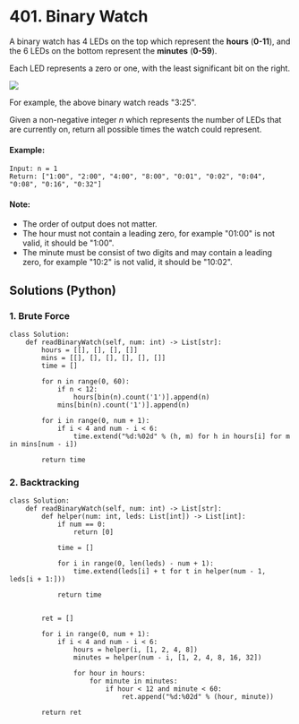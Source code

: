 # 401. Binary Watch
A binary watch has 4 LEDs on the top which represent the **hours** (**0-11**), and the 6 LEDs on the bottom represent the **minutes** (**0-59**).

Each LED represents a zero or one, with the least significant bit on the right.

![](https://upload.wikimedia.org/wikipedia/commons/8/8b/Binary_clock_samui_moon.jpg)

For example, the above binary watch reads "3:25".

Given a non-negative integer *n* which represents the number of LEDs that are currently on, return all possible times the watch could represent.

#### Example:
```
Input: n = 1
Return: ["1:00", "2:00", "4:00", "8:00", "0:01", "0:02", "0:04", "0:08", "0:16", "0:32"]
```

#### Note:
* The order of output does not matter.
* The hour must not contain a leading zero, for example "01:00" is not valid, it should be "1:00".
* The minute must be consist of two digits and may contain a leading zero, for example "10:2" is not valid, it should be "10:02".

## Solutions (Python)

### 1. Brute Force
```Python3
class Solution:
    def readBinaryWatch(self, num: int) -> List[str]:
        hours = [[], [], [], []]
        mins = [[], [], [], [], [], []]
        time = []

        for n in range(0, 60):
            if n < 12:
                hours[bin(n).count('1')].append(n)
            mins[bin(n).count('1')].append(n)

        for i in range(0, num + 1):
            if i < 4 and num - i < 6:
                time.extend("%d:%02d" % (h, m) for h in hours[i] for m in mins[num - i])

        return time
```

### 2. Backtracking
```Python3
class Solution:
    def readBinaryWatch(self, num: int) -> List[str]:
        def helper(num: int, leds: List[int]) -> List[int]:
            if num == 0:
                return [0]

            time = []

            for i in range(0, len(leds) - num + 1):
                time.extend(leds[i] + t for t in helper(num - 1, leds[i + 1:]))

            return time


        ret = []

        for i in range(0, num + 1):
            if i < 4 and num - i < 6:
                hours = helper(i, [1, 2, 4, 8])
                minutes = helper(num - i, [1, 2, 4, 8, 16, 32])

                for hour in hours:
                    for minute in minutes:
                        if hour < 12 and minute < 60:
                            ret.append("%d:%02d" % (hour, minute))

        return ret
```
